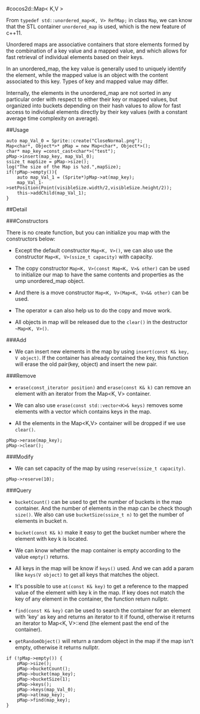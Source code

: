 #cocos2d::Map< K,V >

From `typedef std::unordered_map<K, V> RefMap;` in class `Map`, we can know that the STL container `unordered_map` is used, which is the new feature of c++11.  

Unordered maps are associative containers that store elements formed by the combination of a key value and a mapped value, and which allows for fast retrieval of individual elements based on their keys.

In an unordered_map, the key value is generally used to uniquely identify the element, while the mapped value is an object with the content associated to this key. Types of key and mapped value may differ.

Internally, the elements in the unordered_map are not sorted in any particular order with respect to either their key or mapped values, but organized into buckets depending on their hash values to allow for fast access to individual elements directly by their key values (with a constant average time complexity on average).

##Usage

```
auto map_Val_0 = Sprite::create("CloseNormal.png");
Map<char*, Object*>* pMap = new Map<char*, Object*>();
char* map_key =const_cast<char*>("test");
pMap->insert(map_key, map_Val_0);
ssize_t mapSize = pMap->size();
log("The size of the Map is %zd.",mapSize); 
if(!pMap->empty()){
    auto map_Val_1 = (Sprite*)pMap->at(map_key);
    map_Val_1->setPosition(Point(visibleSize.width/2,visibleSize.height/2));
    this->addChild(map_Val_1);
}
```

##Detail

###Constructors

There is no create function, but you can initialize you map with the constructors below:

- Except the default constructor `Map<K, V>()`, we can also use the constructor `Map<K, V>(ssize_t capacity)` with capacity.

- The copy constructor `Map<K, V>(const Map<K, V>& other)` can be used to initialize our map to have the same contents and properties as the ump unordered_map object.

- And there is a move constructor `Map<K, V>(Map<K, V>&& other)` can be used.

- The operator **=** can also help us to do the copy and move work.
 
- All objects in map will be released due to the `clear()` in the destructor `~Map<K, V>()`.
 
###Add

- We can insert new elements in the map by using `insert(const K& key, V object)`. If the container has already contained the key, this function will erase the old pair(key, object)  and insert the new pair.

###Remove

- `erase(const_iterator position)` and `erase(const K& k)` can remove an element with an iterator from the Map<K, V> container.

- We can also use `erase(const std::vector<K>& keys)` removes some elements with a vector which contains keys in the map.

- All the elements in the Map<K,V> container will be dropped if we use `clear()`.

```
pMap->erase(map_key);
pMap->clear();
```

###Modify

- We can set capacity of the map by using `reserve(ssize_t capacity)`. 

```
pMap->reserve(10);
```

###Query

- `bucketCount()` can be used to get the number of buckets in the map container. And the number of elements in the map can be check though `size()`. We also can use `bucketSize(ssize_t n)` to get the number of elements in bucket n.

- `bucket(const K& k)` make it easy to get the bucket number where the element with key k is located.

- We can know whether the map container is empty according to the value `empty()` returns.

- All keys in the map will be know if `keys()` used. And we can add a param like `keys(V object)` to get all keys that matches the object.

- It's possible to use `at(const K& key)` to get a reference to the mapped value of the element with key k in the map. If key does not match the key of any element in the container, the function return nullptr.

- `find(const K& key)` can be used to search the container for an element with 'key' as key and returns an iterator to it if found, otherwise it returns an iterator to Map<K, V>::end (the element past the end of the container).

- `getRandomObject()` will return a random object in the map if the map isn't empty, otherwise it returns nullptr.

```
if (!pMap->empty()) {
	pMap->size();
	pMap->bucketCount();
	pMap->bucket(map_key);
	pMap->bucketSize(1);
	pMap->keys();
	pMap->keys(map_Val_0);
	pMap->at(map_key);
	pMap->find(map_key);
}
```



